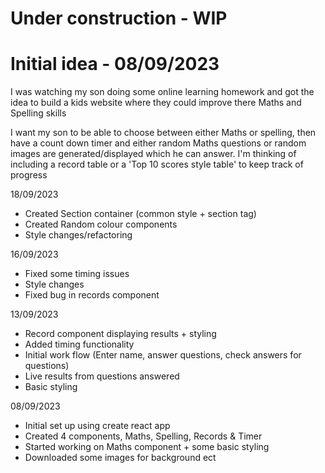 # Under construction - WIP

# Initial idea - 08/09/2023

I was watching my son doing some online learning homework and got the idea to build a kids website where they could improve there Maths and Spelling skills

I want my son to be able to choose between either Maths or spelling, then have a count down timer and either random Maths questions or random images are generated/displayed which he can answer. I'm thinking of including a record table or a 'Top 10 scores style table' to keep track of progress

18/09/2023

- Created Section container (common style + section tag)
- Created Random colour components
- Style changes/refactoring

16/09/2023

- Fixed some timing issues
- Style changes
- Fixed bug in records component

13/09/2023

- Record component displaying results + styling
- Added timing functionality
- Initial work flow (Enter name, answer questions, check answers for questions)
- Live results from questions answered
- Basic styling

08/09/2023

- Initial set up using create react app
- Created 4 components, Maths, Spelling, Records & Timer
- Started working on Maths component + some basic styling
- Downloaded some images for background ect

